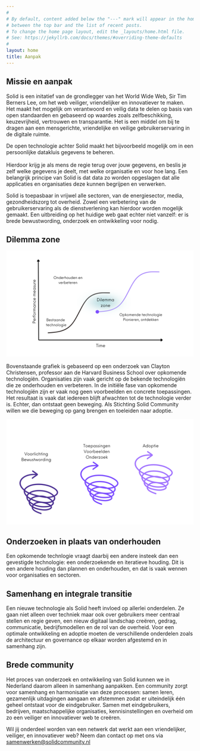 ```yaml
---
#
# By default, content added below the "---" mark will appear in the home page
# between the top bar and the list of recent posts.
# To change the home page layout, edit the _layouts/home.html file.
# See: https://jekyllrb.com/docs/themes/#overriding-theme-defaults
#
layout: home
title: Aanpak
---
```


## Missie en aanpak

Solid is een initatief van de grondlegger van het World Wide Web, Sir Tim Berners Lee, om het web veiliger, vriendelijker en innovatiever te maken.
Het maakt het mogelijk om verantwoord en veilig data te delen op basis van open standaarden en gebaseerd op waardes zoals zelfbeschikking, keuzevrijheid, vertrouwen en transparantie.
Het is een middel om bij te dragen aan een mensgerichte, vriendelijke en veilige gebruikerservaring in de digitale ruimte.

De open technologie achter Solid maakt het bijvoorbeeld mogelijk om in een persoonlijke datakluis gegevens te beheren.  <br> <br> Hierdoor krijg je als mens de regie terug over jouw gegevens, en beslis je zelf welke gegevens je deelt, met welke organisatie en voor hoe lang. Een belangrijk principe van Solid is dat data zo worden opgeslagen dat alle applicaties en organisaties deze kunnen begrijpen en verwerken.

Solid is toepasbaar in vrijwel alle sectoren, van de energiesector, media, gezondheidszorg tot overheid. Zowel een verbetering van de gebruikerservaring als de dienstverlening kan hierdoor worden mogelijk gemaakt. Een uitbreiding op het huidige web gaat echter niet vanzelf: er is brede bewustwording, onderzoek en ontwikkeling voor nodig.

## Dilemma zone 
![dilemma zone](img/aanpak/dilemma-zone.png)

Bovenstaande grafiek is gebaseerd op een onderzoek van Clayton Christensen, professor aan de Harvard Business School over opkomende technologiën. 
Organisaties zijn vaak gericht op de bekende technologiën die ze onderhouden en verbeteren. In de initiële fase van opkomende technologiën zijn er vaak nog geen voorbeelden en concrete toepassingen. Het resultaat is vaak dat iedereen blijft afwachten tot de technologie verder is. Echter, dan ontstaat geen beweging.
Als Stichting Solid Community willen we die beweging op gang brengen en toeleiden naar adoptie.

![dilemma zone](img/aanpak/beweging.png)

## Onderzoeken in plaats van onderhouden
Een opkomende technlogie vraagt daarbij een andere insteek dan een gevestigde technologie: een onderzoekende en iteratieve houding.
Dit is een andere houding dan plannen en onderhouden, en dat is vaak wennen voor organisaties en sectoren.

## Samenhang en integrale transitie
Een nieuwe technologie als Solid heeft invloed op allerlei onderdelen. Ze gaan niet alleen over techniek maar ook over gebruikers meer centraal stellen en regie geven, een nieuw digitaal landschap creëren, gedrag, communicatie, bedrijfsmodellen en de rol van de overheid. Voor een optimale ontwikkeling en adoptie moeten de verschillende onderdelen zoals de architectuur en governance op elkaar worden afgestemd en in samenhang zijn.

## Brede community
Het proces van onderzoek en ontwikkeling van Solid kunnen we in Nederland daarom alleen in samenhang aanpakken. Een community zorgt voor samenhang en harmonisatie van deze processen: samen leren, gezamenlijk uitdagingen aangaan en afstemmen zodat er uiteindelijk één geheel ontstaat voor de eindgebruiker.
Samen met eindgebruikers, bedrijven, maatschappelijke organisaties, kennisinstellingen en overheid om zo een veiliger en innovatiever web te creëren.

Wil jij onderdeel worden van een netwerk dat werkt aan een vriendelijker, veiliger, en innovatiever web?
Neem dan contact op met ons via <samenwerken@solidcommunity.nl>


